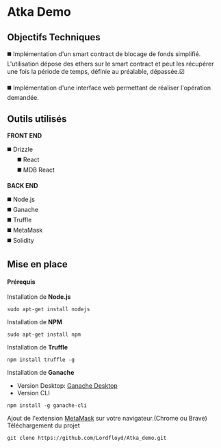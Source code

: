 # Atka Demo

## Objectifs Techniques

:black_medium_square: Implémentation d'un smart contract de blocage de fonds simplifié. L'utilisation dépose des ethers sur le smart contract et peut les récupérer une fois la période de temps, définie au préalable, dépassée.:ballot_box_with_check:<br/>

:black_medium_square: Implémentation d'une interface web permettant de réaliser l'opération demandée.

## Outils utilisés
**FRONT END**

:black_medium_square: Drizzle<br>
&nbsp;&nbsp;&nbsp;&nbsp;&nbsp;&nbsp;:black_medium_square: React<br/>
&nbsp;&nbsp;&nbsp;&nbsp;&nbsp;&nbsp;:black_medium_square: MDB React<br/>

**BACK END**

:black_medium_square: Node.js<br/>
:black_medium_square: Ganache<br/> 
:black_medium_square: Truffle<br/>
:black_medium_square: MetaMask<br/>
:black_medium_square: Solidity<br/>

## Mise en place
#### Prérequis 
Installation de <strong>Node.js</strong>
<pre><code>sudo apt-get install nodejs</code></pre>
Installation de <strong>NPM</strong>
<pre><code>sudo apt-get install npm</code></pre>
Installation de <strong>Truffle</strong>
<pre><code>npm install truffle -g</code></pre>
Installation de <strong>Ganache</strong>  
- Version Desktop: <a href="https://www.trufflesuite.com">Ganache Desktop</a>
- Version CLI
<pre><code>npm install -g ganache-cli</code></pre>
Ajout de l'extension <a href="https://chrome.google.com/webstore/detail/metamask/nkbihfbeogaeaoehlefnkodbefgpgknn">MetaMask</a> sur votre navigateur.(Chrome ou Brave)</br>
Téléchargement du projet
<pre><code>git clone https://github.com/Lordfloyd/Atka_demo.git</code></pre>




